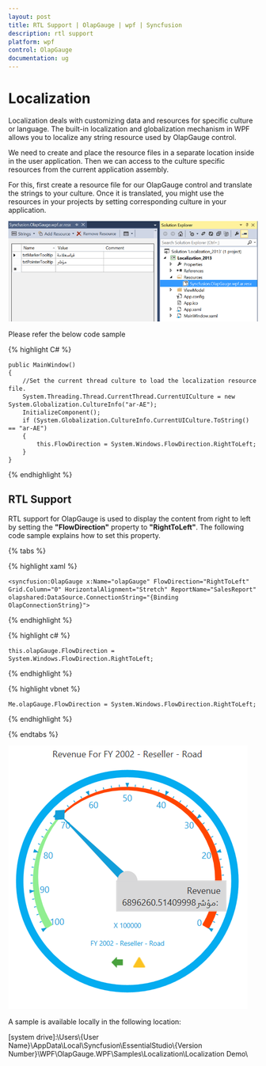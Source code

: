 ```yaml
---
layout: post
title: RTL Support | OlapGauge | wpf | Syncfusion
description: rtl support
platform: wpf
control: OlapGauge
documentation: ug
---
```


# Localization

Localization deals with customizing data and resources for specific culture or language. The built-in localization and globalization mechanism in WPF allows you to localize any string resource used by OlapGauge control.

We need to create and place the resource files in a separate location inside in the user application. Then we can access to the culture specific resources from the current application assembly.

For this, first create a resource file for our OlapGauge control and translate the strings to your culture. Once it is translated, you might use the resources in your projects by setting corresponding culture in your application.

![](Localization_images/RTL-Support_img1.png)

Please refer the below code sample 

{% highlight C# %}

    public MainWindow()
    {
        //Set the current thread culture to load the localization resource file.    
        System.Threading.Thread.CurrentThread.CurrentUICulture = new System.Globalization.CultureInfo("ar-AE");
        InitializeComponent();
        if (System.Globalization.CultureInfo.CurrentUICulture.ToString() == "ar-AE") 
        {
            this.FlowDirection = System.Windows.FlowDirection.RightToLeft;
        }
    }

{% endhighlight %}

## RTL Support

RTL support for OlapGauge is used to display the content from right to left by setting the **"FlowDirection"** property to **"RightToLeft"**. The following code sample explains how to set this property.

{% tabs %}

{% highlight xaml %}

    <syncfusion:OlapGauge x:Name="olapGauge" FlowDirection="RightToLeft" Grid.Column="0" HorizontalAlignment="Stretch" ReportName="SalesReport" olapshared:DataSource.ConnectionString="{Binding OlapConnectionString}">

{% endhighlight %}

{% highlight c# %}
 
    this.olapGauge.FlowDirection = System.Windows.FlowDirection.RightToLeft;

{% endhighlight %}

{% highlight vbnet %}
  
    Me.olapGauge.FlowDirection = System.Windows.FlowDirection.RightToLeft;

{% endhighlight %}

{% endtabs %}

![](Localization_images/RTL-Support_img2.png)

A sample is available locally in the following location:

[system drive]:\Users\\{User Name}\AppData\Local\Syncfusion\EssentialStudio\\{Version Number}\WPF\OlapGauge.WPF\Samples\Localization\Localization Demo\

